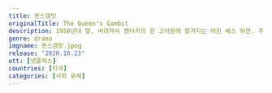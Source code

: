```yaml
---
title: 퀸스갬빗
originalTitle: The Queen's Gambit
description: 1950년대 말, 버려져서 켄터키의 한 고아원에 맡겨지는 어린 베스 하먼. 주 정부가 어린이들에게 진정제로 제공하는 진통제에 중독되는 과정에서, 베스는 체스에 대한 놀라운 재능을 발견한다. 자신의 문제들에 시달리면서, 중독성 있는 약물과 강한 집착에 힘입은 베스. 소녀는 남성이 지배하는 프로 체스 세계의 전통적인 경계를 정복하겠다는 의지를 불태우면서, 엄청난 기술을 가진 매력적인 외톨이로 변신한다. 그녀는 인생의 전부인 꿈을 이룰 수 있을까.
genre: drama
imgname: 퀸스갬빗.jpeg
release: "2020.10.23"
ott: [넷플릭스]
countries: [미국]
categories: [사회 문제]
---
```

